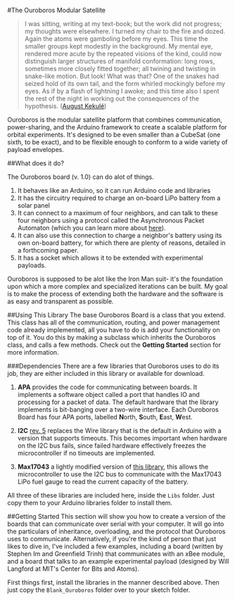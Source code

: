 #The Ouroboros Modular Satellite

 > I was sitting, writing at my text-book; but the work did not progress; my thoughts were elsewhere. I turned my chair to the fire and dozed. Again the atoms were gamboling before my eyes. This time the smaller groups kept modestly in the background. My mental eye, rendered more acute by the repeated visions of the kind, could now distinguish larger structures of manifold conformation: long rows, sometimes more closely fitted together; all twining and twisting in snake-like motion. But look! What was that? One of the snakes had seized hold of its own tail, and the form whirled mockingly before my eyes. As if by a flash of lightning I awoke; and this time also I spent the rest of the night in working out the consequences of the hypothesis.
 > ([August Kekulé](https://en.wikipedia.org/wiki/Ouroboros#Chemistry))

Ouroboros is the modular satellite platform that combines communication, power-sharing, and the Arduino framework to create a scalable platform for orbital experiments. It's designed to be even smaller than a CubeSat (one sixth, to be exact), and to be flexible enough to conform to a wide variety of payload envelopes.

##What does it do?

The Ouroboros board (v. 1.0) can do alot of things. 

  1. It behaves like an Arduino, so it can run Arduino code and libraries
  2. It has the circuitry required to charge an on-board LiPo battery from a solar panel
  3. It can connect to a maximum of four neighbors, and can talk to these four neighbors using a protocol called the Asynchronous Packet Automaton (which you can learn more about [here](https://github.com/dcellucci/APA_Tutorial)).
  4. It can also use this connection to charge a neighbor's battery using its own on-board battery, for which there are plenty of reasons, detailed in a forthcoming paper. 
  5. It has a socket which allows it to be extended with experimental payloads.

Ouroboros is supposed to be alot like the Iron Man suit- it's the foundation upon which a more complex and specialized iterations can be built. My goal is to make the process of extending both the hardware and the software is as easy and transparent as possible.

##Using This Library
The base Ouroboros Board is a class that you extend. This class has all of the communication, routing, and power management code already implemented, all you have to do is add your functionality on top of it. You do this by making a subclass which inherits the Ouroboros class, and calls a few methods. Check out the **Getting Started** section for more information.

###Dependencies
There are a few libraries that Ouroboros uses to do its job, they are either included in this library or available for download. 

 1. **APA** provides the code for communicating between boards. It implements a software object called a port that handles IO and processing for a packet of data. The default hardware that the library implements is bit-banging over a two-wire interface. Each Ouroboros Board has four APA ports, labelled **N**orth, **S**outh, **E**ast, **W**est. 

 2. **I2C** [rev. 5](http://dsscircuits.com/articles/arduino-i2c-master-library) replaces the Wire library that is the default in Arduino with a version that supports timeouts. This becomes important when hardware on the I2C bus fails, since failed hardware effectively freezes the microcontroller if no timeouts are implemented.

 3. **Max17043** a lightly modified version of [this library](https://github.com/lucadentella/ArduinoLib_MAX17043), this allows the microcontroller to use the I2C bus to communicate with the Max17043 LiPo fuel gauge to read the current capacity of the battery. 

All three of these libraries are included here, inside the `Libs` folder. Just copy them to your Arduino libraries folder to install them.

##Getting Started
This section will show you how to create a version of the boards that can communicate over serial with your computer. It will go into the particulars of inheritance, overloading, and the protocol that Ouroboros uses to communicate. Alternatively, if you're the kind of person that just likes to dive in, I've included a few examples, including a board (written by Stephen Im and Greenfield Trinh) that communicates with an xBee module, and a board that talks to an example experimental payload (designed by Will Langford at MIT's Center for Bits and Atoms).

First things first, install the libraries in the manner described above. Then just copy the `Blank_Ouroboros` folder over to your sketch folder.









